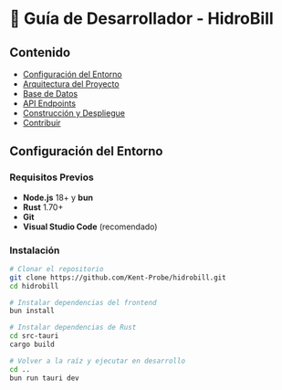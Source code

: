 # 🔧 Guía de Desarrollador - HidroBill

## Contenido

- [Configuración del Entorno](#configuración-del-entorno)
- [Arquitectura del Proyecto](#arquitectura-del-proyecto)
- [Base de Datos](#base-de-datos)
- [API Endpoints](#api-endpoints)
- [Construcción y Despliegue](#construcción-y-despliegue)
- [Contribuir](#contribuir)

## Configuración del Entorno

### Requisitos Previos

- **Node.js** 18+ y **bun**
- **Rust** 1.70+
- **Git**
- **Visual Studio Code** (recomendado)

### Instalación

```bash
# Clonar el repositorio
git clone https://github.com/Kent-Probe/hidrobill.git
cd hidrobill

# Instalar dependencias del frontend
bun install

# Instalar dependencias de Rust
cd src-tauri
cargo build

# Volver a la raíz y ejecutar en desarrollo
cd ..
bun run tauri dev
```
